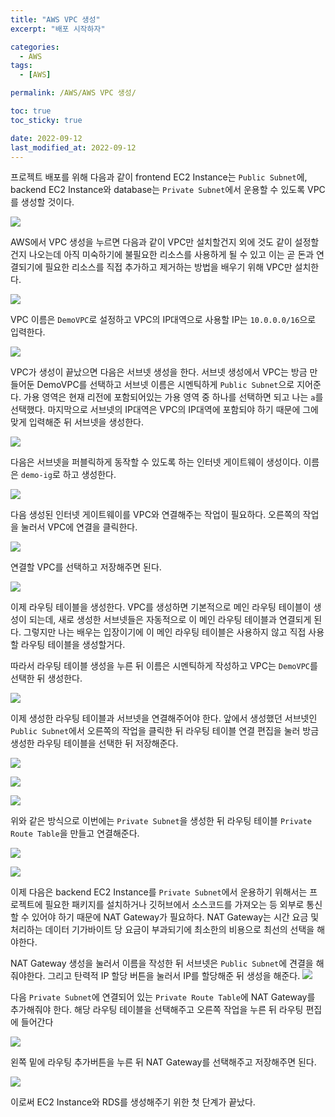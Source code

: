 ```yaml
---
title: "AWS VPC 생성"
excerpt: "배포 시작하자"

categories:
  - AWS
tags:
  - [AWS]

permalink: /AWS/AWS VPC 생성/

toc: true
toc_sticky: true

date: 2022-09-12
last_modified_at: 2022-09-12
---
```

프로젝트 배포를 위해 다음과 같이 frontend EC2 Instance는 `Public Subnet`에, backend EC2 Instance와 database는 `Private Subnet`에서 운용할 수 있도록 VPC를 생성할 것이다. 

![](../../assets/images/posts_img/AWS/VPC/2022-09-11-VPC.png)

AWS에서 VPC 생성을 누르면 다음과 같이 VPC만 설치할건지 외에 것도 같이 설정할건지 나오는데 아직 미숙하기에 불필요한 리소스를 사용하게 될 수 있고 이는 곧 돈과 연결되기에 필요한 리소스를 직접 추가하고 제거하는 방법을 배우기 위해 VPC만 설치한다.

![](../../assets/images/posts_img/AWS/VPC/2022-09-11-VPC1.png)

VPC 이름은 `DemoVPC`로 설정하고 VPC의 IP대역으로 사용할 IP는 `10.0.0.0/16`으로 입력한다.

![](../../assets/images/posts_img/AWS/VPC/2022-09-11-VPC2.png)

VPC가 생성이 끝났으면 다음은 서브넷 생성을 한다. 서브넷 생성에서 VPC는 방금 만들어둔 DemoVPC를 선택하고 서브넷 이름은 시멘틱하게 `Public Subnet`으로 지어준다. 가용 영역은 현재 리전에 포함되어있는 가용 영역 중 하나를 선택하면 되고 나는 `a`를 선택했다. 마지막으로 서브넷의 IP대역은 VPC의 IP대역에 포함되야 하기 때문에 그에 맞게 입력해준 뒤 서브넷을 생성한다.

![](../../assets/images/posts_img/AWS/VPC/2022-09-11-VPC3.png)

다음은 서브넷을 퍼블릭하게 동작할 수 있도록 하는 인터넷 게이트웨이 생성이다.
이름은 `demo-ig`로 하고 생성한다. 

![](../../assets/images/posts_img/AWS/VPC/2022-09-11-VPC4.png)

다음 생성된 인터넷 게이트웨이를 VPC와 연결해주는 작업이 필요하다. 오른쪽의 작업을 눌러서 VPC에 연결을 클릭한다.

![](../../assets/images/posts_img/AWS/VPC/2022-09-11-VPC4-1.png)

연결할 VPC를 선택하고 저장해주면 된다.

![](../../assets/images/posts_img/AWS/VPC/2022-09-11-VPC4-2.png)

이제 라우팅 테이블을 생성한다. VPC를 생성하면 기본적으로 메인 라우팅 테이블이 생성이 되는데, 새로 생성한 서브넷들은 자동적으로 이 메인 라우팅 테이블과 연결되게 된다. 그렇지만 나는 배우는 입장이기에 이 메인 라우팅 테이블은 사용하지 않고 직접 사용할 라우팅 테이블을 생성할거다.

따라서 라우팅 테이블 생성을 누른 뒤 이름은 시멘틱하게 작성하고 VPC는 `DemoVPC`를 선택한 뒤 생성한다.

![](../../assets/images/posts_img/AWS/VPC/2022-09-11-VPC5.png)

이제 생성한 라우팅 테이블과 서브넷을 연결해주어야 한다. 앞에서 생성했던 서브넷인 `Public Subnet`에서 오른쪽의 작업을 클릭한 뒤 라우팅 테이블 연결 편집을 눌러 방금 생성한 라우팅 테이블을 선택한 뒤 저장해준다.

![](../../assets/images/posts_img/AWS/VPC/2022-09-11-VPC6.png)

![](../../assets/images/posts_img/AWS/VPC/2022-09-11-VPC7.png)

![](../../assets/images/posts_img/AWS/VPC/2022-09-11-VPC8.png)

위와 같은 방식으로 이번에는 `Private Subnet`을 생성한 뒤 라우팅 테이블 `Private Route Table`을 만들고 연결해준다.

![](../../assets/images/posts_img/AWS/VPC/2022-09-11-VPC9.png)

![](../../assets/images/posts_img/AWS/VPC/2022-09-11-VPC10.png)

이제 다음은 backend EC2 Instance를 `Private Subnet`에서 운용하기 위해서는 프로젝트에 필요한 패키지를 설치하거나 깃허브에서 소스코드를 가져오는 등 외부로 통신할 수 있어야 하기 때문에 NAT Gateway가 필요하다. NAT Gateway는 시간 요금 및 처리하는 데이터 기가바이트 당 요금이 부과되기에 최소한의 비용으로 최선의 선택을 해야한다.

NAT Gateway 생성을 눌러서 이름을 작성한 뒤 서브넷은 `Public Subnet`에 견결을 해줘야한다. 그리고 탄력적 IP 할당 버튼을 눌러서 IP를 할당해준 뒤 생성을 해준다.
![](../../assets/images/posts_img/AWS/VPC/2022-09-12-natGateway1.png)

다음 `Private Subnet`에 연결되어 있는 `Private Route Table`에 NAT Gateway를 추가해줘야 한다. 해당 라우팅 테이블을 선택해주고 오른쪽 작업을 누른 뒤 라우팅 편집에 들어간다

![](../../assets/images/posts_img/AWS/VPC/2022-09-12-natGateway2.png)

왼쪽 밑에 라우팅 추가버튼을 누른 뒤 NAT Gateway를 선택해주고 저장해주면 된다.

![](../../assets/images/posts_img/AWS/VPC/2022-09-12-natGateway3.png)

이로써 EC2 Instance와 RDS를 생성해주기 위한 첫 단계가 끝났다.